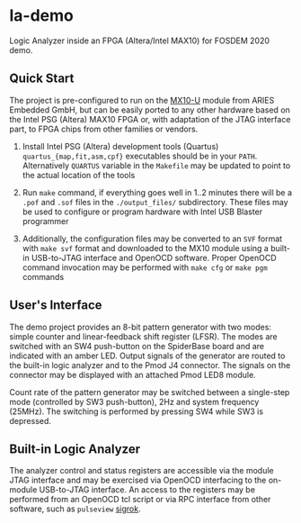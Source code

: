 # la-demo

Logic Analyzer inside an FPGA (Altera/Intel MAX10) for FOSDEM 2020 demo.

## Quick Start

The project is pre-configured to run on the
[MX10-U](https://www.aries-embedded.com/system-on-module/fpga/max-10-intel-fpga-mx10-som-adc-instant-on-freertos-linux)
module from ARIES Embedded GmbH, but can be easily ported to any other
hardware based on the Intel PSG (Altera) MAX10 FPGA or, with
adaptation of the JTAG interface part, to FPGA chips from other
families or vendors.

1. Install Intel PSG (Altera) development tools (Quartus)
   `quartus_{map,fit,asm,cpf}` executables should be in your
   `PATH`. Alternatively `QUARTUS` variable in the `Makefile` may be
   updated to point to the actual location of the tools

1. Run `make` command, if everything goes well in 1..2 minutes there
   will be a `.pof` and `.sof` files in the `./output_files/`
   subdirectory. These files may be used to configure or program
   hardware with Intel USB Blaster programmer

1. Additionally, the configuration files may be converted to an `SVF`
   format with `make svf` format and downloaded to the MX10 module
   using a built-in USB-to-JTAG interface and OpenOCD software. Proper
   OpenOCD command invocation may be performed with `make cfg` or
   `make pgm` commands

## User's Interface

The demo project provides an 8-bit pattern generator with two modes:
simple counter and linear-feedback shift register (LFSR). The modes
are switched with an SW4 push-button on the SpiderBase board and are
indicated with an amber LED. Output signals of the generator are
routed to the built-in logic analyzer and to the Pmod J4 connector.
The signals on the connector may be displayed with an attached Pmod
LED8 module.

Count rate of the pattern generator may be switched between a
single-step mode (controlled by SW3 push-button), 2Hz and system
frequency (25MHz). The switching is performed by pressing SW4 while
SW3 is depressed.

## Built-in Logic Analyzer

The analyzer control and status registers are accessible via the
module JTAG interface and may be exercised via OpenOCD interfacing to
the on-module USB-to-JTAG interface. An access to the registers may be
performed from an OpenOCD tcl script or via RPC interface from other
software, such as `pulseview` [sigrok](https://sigrok.org/).
